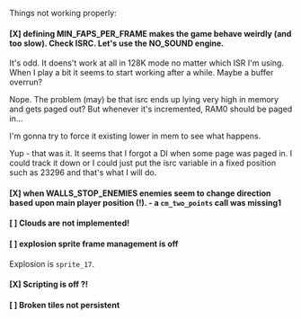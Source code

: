 Things not working properly:

#### [X] defining MIN_FAPS_PER_FRAME makes the game behave weirdly (and too slow). Check ISRC. Let's use the NO_SOUND engine.

It's odd. It doens't work at all in 128K mode no matter which ISR I'm using. When I play a bit it seems to start working after a while. Maybe a buffer overrun? 

Nope. The problem (may) be that isrc ends up lying very high in memory and gets paged out? But whenever it's incremented, RAM0 should be paged in...

I'm gonna try to force it existing lower in mem to see what happens.

Yup - that was it. It seems that I forgot a DI when some page was paged in. I could track it down or I could just put the isrc variable in a fixed position such as 23296 and that's what I will do.

#### [X] when WALLS_STOP_ENEMIES enemies seem to change direction based upon main player position (!). - a `cm_two_points` call was missing1

#### [ ] Clouds are not implemented!

#### [ ] explosion sprite frame management is off

Explosion is `sprite_17`. 

#### [X] Scripting is off ?!

#### [ ] Broken tiles not persistent

